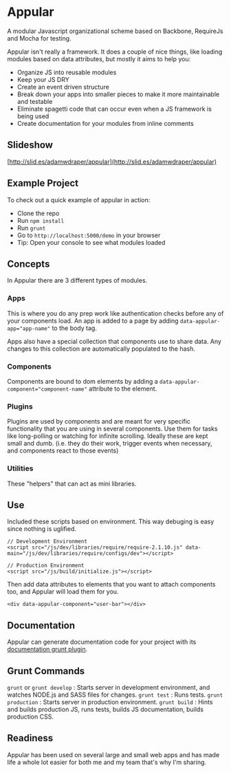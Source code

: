 # Appular

A modular Javascript organizational scheme based on Backbone, RequireJs and Mocha for testing.

Appular isn't really a framework.  It does a couple of nice things, like loading modules based on data attributes, but mostly it aims to help you:
- Organize JS into reusable modules
- Keep your JS DRY
- Create an event driven structure
- Break down your apps into smaller pieces to make it more maintainable and testable
- Eliminate spagetti code that can occur even when a JS framework is being used
- Create documentation for your modules from inline comments

## Slideshow
[http://slid.es/adamwdraper/appular](http://slid.es/adamwdraper/appular)

## Example Project
To check out a quick example of appular in action:
- Clone the repo
- Run `npm install`
- Run `grunt`
- Go to `http://localhost:5000/demo` in your browser
- Tip: Open your console to see what modules loaded

## Concepts
In Appular there are 3 different types of modules.

### Apps
This is where you do any prep work like authentication checks before any of your components load.  An app is added to a page by adding `data-appular-app="app-name"` to the body tag.

Apps also have a special collection that components use to share data.  Any changes to this collection are automatically populated to the hash.  

### Components
Components are bound to dom elements by adding a `data-appular-component="component-name"` attribute to the element.

### Plugins
Plugins are used by components and are meant for very specific functionality that you are using in several components.  Use them for tasks like long-polling or watching for infinite scrolling.  Ideally these are kept small and dumb. (i.e. they do their work, trigger events when necessary, and components react to those events)

### Utilities
These "helpers" that can act as mini libraries.

## Use
Included these scripts based on environment.  This way debuging is easy since nothing is uglified.

```
// Development Environment
<script src="/js/dev/libraries/require/require-2.1.10.js" data-main="/js/dev/libraries/require/configs/dev"></script>
```

```
// Production Environment
<script src="/js/build/initialize.js"></script>
```

Then add data attributes to elements that you want to attach components too, and Appular will load them for you.
```
<div data-appular-component="user-bar"></div>
```

## Documentation

Appular can generate documentation code for your project with its [documentation grunt plugin](https://github.com/adamwdraper/grunt-appular-docs).

## Grunt Commands
`grunt` or `grunt develop` : Starts server in development environment, and watches NODE.js and SASS files for changes.
`grunt test` : Runs tests.
`grunt production` : Starts server in production environment.
`grunt build` : Hints and builds production JS, runs tests, builds JS documentation, builds production CSS.


## Readiness

Appular has been used on several large and small web apps and has made life a whole lot easier for both me and my team that's why I'm sharing.
